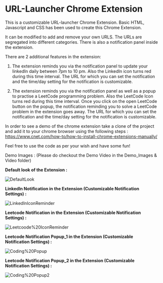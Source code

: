 # URL-Launcher Chrome Extension

This is a customizable URL-launcher Chrome Extension. 
Basic HTML, Javascript and CSS has been used to create this Chrome Extension.

It can be modified to add and remove your own URLS. 
The URLs are segregated into different categories.
There is also a notification panel inside the extension.

There are 2 additional features in the extension:

1. The extension reminds you via the notification panel to update your linkedIn daily between 7pm to 10 pm.
   Also the LinkedIn icon turns red during this time interval. The URL for which you can set the notification and the time/day    setting for the notification is customizable.

2. The extension reminds you via the notification panel as well as a popup to practise a LeetCode programming problem.
   Also the LeetCode Icon turns red during this time interval. Once you click on the open LeetCode button on the popup, the      notification reminding you to solve a LeetCode problem in the extension goes away.
   The URL for which you can set the notification and the time/day setting for the notification is customizable.
   
   
In order to see a demo of the chrome extension take a clone of the project and add it to your chrome browser using the following steps : 
https://www.cnet.com/how-to/how-to-install-chrome-extensions-manually/


Feel free to use the code as per your wish and have some fun!
   
Demo Images : (Please do checkout the Demo Video in the Demo_Images & Video folder)

**Default look of the Extension :**

![DefaultLook](https://github.com/pandyabhavik2494/Screenshots/blob/master/DefaultLook.png)



**LinkedIn Notification in the Extension (Customizable Notification Settings) :**

![LinkedInIconReminder](https://github.com/pandyabhavik2494/Screenshots/blob/master/LinkedInIconReminder.png)



**Leetcode Notification in the Extension (Customizable Notification Settings) :**

![Leetcoode%20IconReminder](https://github.com/pandyabhavik2494/Screenshots/blob/master/Leetcoode%20IconReminder.png)



**Leetcode Notification Popup_1 in the Extension (Customizable Notification Settings) :**

![Coding%20Popup](https://github.com/pandyabhavik2494/Screenshots/blob/master/Coding%20Popup.png)



**Leetcode Notification Popup_2 in the Extension (Customizable Notification Settings) :**

![Coding%20Popup2](https://github.com/pandyabhavik2494/Screenshots/blob/master/Coding%20Popup2.png)


